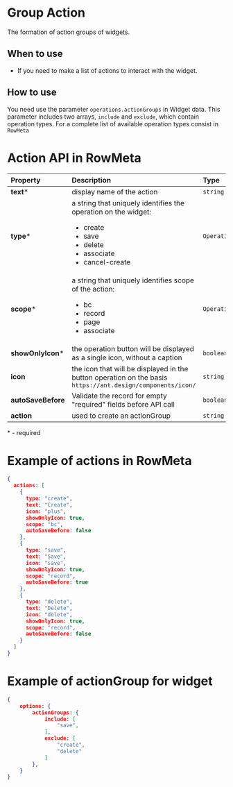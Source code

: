 # Group Action

The formation of action groups of widgets.

## When to use
- If you need to make a list of actions to interact with the widget.

## How to use
You need use the parameter `operations.actionGroups` in Widget data. This parameter includes two arrays, `include` and `exclude`, which contain operation types. For a complete list of available operation types consist in `RowMeta`

# Action API in RowMeta

|  Property |  Description | Type  |
|:---|:---|:---|
| **text***  | display name of the action | `string`  |
| **type***  | a string that uniquely identifies the operation on the widget: <ul><li>create</li><li>save</li><li>delete</li><li>associate</li><li>cancel-create</li></ui> | `OperationType`  |
| **scope***  | a string that uniquely identifies scope of the action: <ul><li>bc</li><li>record</li><li>page</li><li>associate</li></ui>| `OperationScope` |
| **showOnlyIcon***  | the operation button will be displayed as a single icon, without a caption | `boolean` |
| **icon**  | the icon that will be displayed in the button operation on the basis `https://ant.design/components/icon/` |  `string` |
| **autoSaveBefore**  | Validate the record for empty "required" fields before API call |  `boolean` |
| **action**  | used to create an actionGroup |  `string` |

\* - required


# Example of actions in RowMeta
```json 
{
  actions: [
    {
      type: "create",
      text: "Create",
      icon: "plus",
      showOnlyIcon: true,
      scope: "bc",
      autoSaveBefore: false
    },
    {
      type: "save",
      text: "Save",
      icon: "save",
      showOnlyIcon: true,
      scope: "record",
      autoSaveBefore: true
    },
    {
      type: "delete",
      text: "Delete",
      icon: "delete",
      showOnlyIcon: true,
      scope: "record",
      autoSaveBefore: false
    }
  ]
}
```

# Example of actionGroup for widget
```json 
{
    options: {
        actionGroups: {
            include: [
                "save",
            ],
            exclude: [
                "create",
                "delete"
            ]
        },
    }
}
```